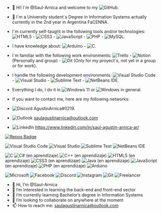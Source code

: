 - 👋 Hi! I´m @Saul-Arnica and welcome to my ![GitHub](https://img.shields.io/badge/github-%23121011.svg?style=for-the-badge&logo=github&logoColor=white).

- 🌱 I´m a University student´s Degree in Information Systems actually currently in the 2nd year in Argentina FaCENNA.

- I´m currently self-taught in the following tools and/or technologies: ![HTML5](https://img.shields.io/badge/html5-%23E34F26.svg?style=for-the-badge&logo=html5&logoColor=white) - ![CSS3](https://img.shields.io/badge/css3-%231572B6.svg?style=for-the-badge&logo=css3&logoColor=white) - ![JavaScript](https://img.shields.io/badge/javascript-%23323330.svg?style=for-the-badge&logo=javascript&logoColor=%23F7DF1E) - ![PHP](https://img.shields.io/badge/php-%23777BB4.svg?style=for-the-badge&logo=php&logoColor=white) - ![MySQL](https://img.shields.io/badge/mysql-4479A1.svg?style=for-the-badge&logo=mysql&logoColor=white).

- I have knowledge about: ![Arduino](https://img.shields.io/badge/-Arduino-00979D?style=for-the-badge&logo=Arduino&logoColor=white) - ![C](https://img.shields.io/badge/c-%2300599C.svg?style=for-the-badge&logo=c&logoColor=white).

- I´m familiar with the following work environments: ![Trello](https://img.shields.io/badge/Trello-%23026AA7.svg?style=for-the-badge&logo=Trello&logoColor=white) - ![Notion](https://img.shields.io/badge/Notion-%23000000.svg?style=for-the-badge&logo=notion&logoColor=white) (Personally and group) - ![Git](https://img.shields.io/badge/git-%23F05033.svg?style=for-the-badge&logo=git&logoColor=white) (Only for my proyect´s, not yet in a group or for work).

- I handle the following development environments: ![Visual Studio Code](https://img.shields.io/badge/Visual%20Studio%20Code-0078d7.svg?style=for-the-badge&logo=visual-studio-code&logoColor=white) - ![Visual Studio](https://img.shields.io/badge/Visual%20Studio-5C2D91.svg?style=for-the-badge&logo=visual-studio&logoColor=white) - ![Sublime Text](https://img.shields.io/badge/sublime_text-%23575757.svg?style=for-the-badge&logo=sublime-text&logoColor=important) - ![NetBeans IDE](https://img.shields.io/badge/NetBeansIDE-1B6AC6.svg?style=for-the-badge&logo=apache-netbeans-ide&logoColor=white).

- Everything I do, I do it in ![Windows 11](https://img.shields.io/badge/Windows%2011-%230079d5.svg?style=for-the-badge&logo=Windows%2011&logoColor=white) or ![Windows](https://img.shields.io/badge/Windows-0078D6?style=for-the-badge&logo=windows&logoColor=white) in general.

- If you want to contact me, here are my following networks:
- ![Discord](https://img.shields.io/badge/Discord-%235865F2.svg?style=for-the-badge&logo=discord&logoColor=white) AgustinArnica#0219.

- ![Outlook](https://img.shields.io/badge/Microsoft_Outlook-0078D4?style=for-the-badge&logo=microsoft-outlook&logoColor=white) saulagustinarnica@outlook.com

- ![LinkedIn](https://img.shields.io/badge/linkedin-%230077B5.svg?style=for-the-badge&logo=linkedin&logoColor=white) https://www.linkedin.com/in/saul-agustin-arnica-ar/

[![Repos Badge](https://badges.pufler.dev/repos/pujux)](https://badges.pufler.dev/repos/{Saul-Arnica})


![Visual Studio Code](https://img.shields.io/badge/Visual%20Studio%20Code-0078d7.svg?style=for-the-badge&logo=visual-studio-code&logoColor=white)
![Visual Studio](https://img.shields.io/badge/Visual%20Studio-5C2D91.svg?style=for-the-badge&logo=visual-studio&logoColor=white)
![Sublime Text](https://img.shields.io/badge/sublime_text-%23575757.svg?style=for-the-badge&logo=sublime-text&logoColor=important)
![NetBeans IDE](https://img.shields.io/badge/NetBeansIDE-1B6AC6.svg?style=for-the-badge&logo=apache-netbeans-ide&logoColor=white)

![C](https://img.shields.io/badge/c-%2300599C.svg?style=for-the-badge&logo=c&logoColor=white)
![C#](https://img.shields.io/badge/c%23-%23239120.svg?style=for-the-badge&logo=csharp&logoColor=white) (en aprendizaje)
![C++](https://img.shields.io/badge/c++-%2300599C.svg?style=for-the-badge&logo=c%2B%2B&logoColor=white) (en aprendizaje)
![HTML5](https://img.shields.io/badge/html5-%23E34F26.svg?style=for-the-badge&logo=html5&logoColor=white)  (en aprendizaje)
![CSS3](https://img.shields.io/badge/css3-%231572B6.svg?style=for-the-badge&logo=css3&logoColor=white) (en aprendizaje)
![Java](https://img.shields.io/badge/java-%23ED8B00.svg?style=for-the-badge&logo=openjdk&logoColor=white) (en aprendizaje)
![JavaScript](https://img.shields.io/badge/javascript-%23323330.svg?style=for-the-badge&logo=javascript&logoColor=%23F7DF1E) (en aprendizaje)
![PHP](https://img.shields.io/badge/php-%23777BB4.svg?style=for-the-badge&logo=php&logoColor=white) (en aprendizaje)
![Arduino](https://img.shields.io/badge/-Arduino-00979D?style=for-the-badge&logo=Arduino&logoColor=white) 

![Microsoft](https://img.shields.io/badge/Microsoft-0078D4?style=for-the-badge&logo=microsoft&logoColor=white)
![Facebook](https://img.shields.io/badge/Facebook-%231877F2.svg?style=for-the-badge&logo=Facebook&logoColor=white)
![Discord](https://img.shields.io/badge/Discord-%235865F2.svg?style=for-the-badge&logo=discord&logoColor=white)
![Instagram](https://img.shields.io/badge/Instagram-%23E4405F.svg?style=for-the-badge&logo=Instagram&logoColor=white)
![Git](https://img.shields.io/badge/git-%23F05033.svg?style=for-the-badge&logo=git&logoColor=white)
![Freelancer](https://img.shields.io/badge/Freelancer-29B2FE?style=for-the-badge&logo=Freelancer&logoColor=white)



















- 👋 Hi, I’m @Saul-Arnica
- 👀 I’m interested in learning the back-end and front-end sector
- 🌱 I’m currently learning Bachelor’s degree in Information Systems
- 💞️ I’m looking to collaborate on anywhere at the moment
- 📫 How to reach me: saulagustinarnica@outlook.com

<!---
Saul-Arnica/Saul-Arnica is a ✨ special ✨ repository because its `README.md` (this file) appears on your GitHub profile.
You can click the Preview link to take a look at your changes.
--->

